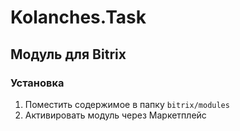 # Kolanches.Task
## Модуль для Bitrix

### Установка
1. Поместить содержимое в папку `bitrix/modules`
2. Активировать модуль через Маркетплейс